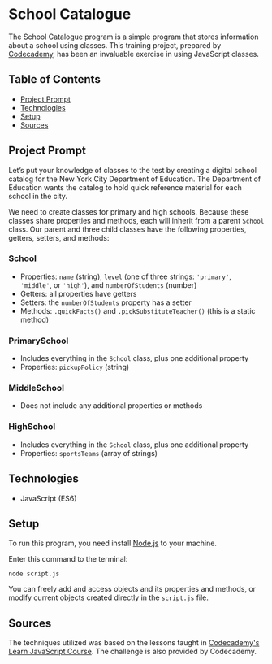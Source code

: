 # **School Catalogue**

The School Catalogue program is a simple program that stores information about a school using classes. This training project, prepared by [Codecademy](https://www.codecademy.com/learn/introduction-to-javascript), has been an invaluable exercise in using JavaScript classes.

## Table of Contents

- [Project Prompt](#project-prompt)
- [Technologies](#technologies)
- [Setup](#setup)
- [Sources](#sources)

## Project Prompt

Let’s put your knowledge of classes to the test by creating a digital school catalog for the New York City Department of Education. The Department of Education wants the catalog to hold quick reference material for each school in the city.

We need to create classes for primary and high schools. Because these classes share properties and methods, each will inherit from a parent `School` class. Our parent and three child classes have the following properties, getters, setters, and methods:

### School

- Properties: `name` (string), `level` (one of three strings: `'primary'`, `'middle'`, or `'high'`), and `numberOfStudents` (number)
- Getters: all properties have getters
- Setters: the `numberOfStudents` property has a setter
- Methods: `.quickFacts()` and `.pickSubstituteTeacher()` (this is a static method)

### PrimarySchool

- Includes everything in the `School` class, plus one additional property
- Properties: `pickupPolicy` (string)

### MiddleSchool

- Does not include any additional properties or methods

### HighSchool

- Includes everything in the `School` class, plus one additional property
- Properties: `sportsTeams` (array of strings)

## Technologies

- JavaScript (ES6)

## Setup

To run this program, you need install [Node.js](https://nodejs.org/en/download/) to your machine.

Enter this command to the terminal:

```git
node script.js
```

You can freely add and access objects and its properties and methods, or modify current objects created directly in the `script.js` file.

## Sources

The techniques utilized was based on the lessons taught in [Codecademy's Learn JavaScript Course](https://www.codecademy.com/learn/introduction-to-javascript). The challenge is also provided by Codecademy.
